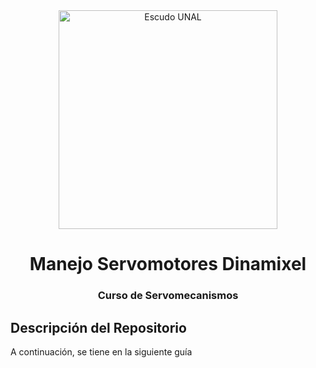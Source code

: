 <div align="center">
<picture>
    <source srcset="https://imgur.com/5bYAzsb.png" media="(prefers-color-scheme: dark)">
    <source srcset="https://imgur.com/Os03JoE.png" media="(prefers-color-scheme: light)">
    <img src="https://imgur.com/Os03JoE.png" alt="Escudo UNAL" width="350px">
</picture>

# Manejo Servomotores Dinamixel

<h3>Curso de Servomecanismos</h3>

</div>

<div align="justify"> 

## Descripción del Repositorio
A continuación, se tiene en la siguiente guía 
